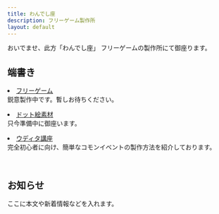 ```yaml
---
title: わんでし座
description: フリーゲーム製作所
layout: default
---
```


<link rel="stylesheet" href="assets/css/custom.css">
おいでませ、此方「わんでし座」  
フリーゲームの製作所にて御座ります。

  <div>
    <h2>端書き</h2>  
    <p><li><a href="{{ site.baseurl }}/pages/games/">フリーゲーム</a></li>
    鋭意製作中です。暫しお待ちください。</p>
    <p><li><a href="{{ site.baseurl }}/pages/dot-assets/">ドット絵素材</a></li>
    只今準備中に御座います。</p>
    <p><li><a href="{{ site.baseurl }}/pages/tutorials/">ウディタ講座</a></li>
    完全初心者に向け、簡単なコモンイベントの製作方法を紹介しております。</p>
    <br>
    <h2>お知らせ</h2>
    <p>ここに本文や新着情報などを入れます。</p>
  </div>
